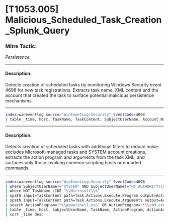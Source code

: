 # [T1053.005] Malicious_Scheduled_Task_Creation_Splunk_Query

### Mitre Tactic:  
*Persistence*

---

#### Description:  
Detects creation of scheduled tasks by monitoring Windows Security event 4698 for new task registrations. Extracts task name, XML content and the account that created the task to surface potential malicious persistence mechanisms.

---

```bash
index=wineventlog source="WinEventLog:Security" EventCode=4698
| table _time, host, TaskName, TaskContent, SubjectUserName, Account_Name
```

---

#### Description:  
Detects creation of scheduled tasks with additional filters to reduce noise: excludes Microsoft-managed tasks and SYSTEM account creations, extracts the action program and arguments from the task XML, and surfaces only those invoking common scripting hosts or encoded commands.

---

```bash
index=wineventlog source="WinEventLog:Security" EventCode=4698
| where SubjectUserName!="SYSTEM" AND SubjectUserName!="NT AUTHORITY\\SYSTEM"
| where NOT TaskName LIKE "\\Microsoft\\%"
| spath input=TaskContent path=Task.Actions.Execute.Program output=ActionProgram
| spath input=TaskContent path=Task.Actions.Execute.Arguments output=ActionArgs
| search ActionProgram="*\\powershell.exe" OR ActionProgram="*\\cmd.exe" OR ActionArgs="*-EncodedCommand*" OR ActionProgram="*\\wscript.exe" OR ActionProgram="*\\cscript.exe"
| table _time, host, SubjectUserName, TaskName, ActionProgram, ActionArgs
| sort _time desc
